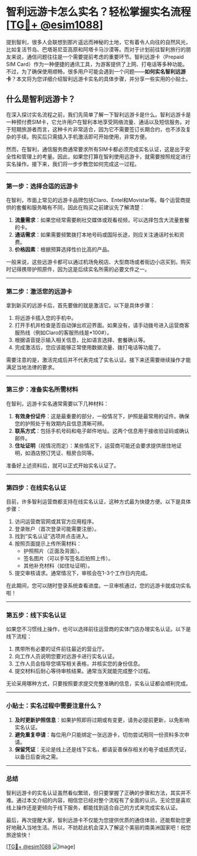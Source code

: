 # 智利远游卡怎么实名？轻松掌握实名流程[[TG💪+ @esim1088](https://t.me/s/esim1088)]

提到智利，很多人会联想到那片遥远而神秘的土地，它有着令人向往的自然风光，比如复活节岛、巴塔哥尼亚高原和阿塔卡马沙漠等。而对于计划前往智利旅行的朋友来说，通信问题往往是一个需要提前考虑的重要环节。智利远游卡（Prepaid SIM Card）作为一种便捷的通讯工具，为游客提供了上网、打电话等多种功能。不过，为了确保使用顺畅，很多用户可能会遇到一个问题——**如何实名智利远游卡**？本文将为您详细介绍智利远游卡实名的具体步骤，并分享一些实用的小贴士。

## 什么是智利远游卡？

在深入探讨实名流程之前，我们先简单了解一下智利远游卡是什么。智利远游卡是一种预付费SIM卡，它允许用户在智利本地享受网络流量、通话以及短信服务。对于短期旅游者而言，这种卡片非常适合，因为它不需要签订长期合约，也不涉及复杂的手续。购买后只需插入手机激活即可开始使用，非常方便。

然而，在智利，通信服务商通常要求所有SIM卡都必须完成实名认证，这是出于安全性和管理上的考量。因此，如果您打算在智利使用远游卡，就需要按照规定进行实名操作。接下来，我们将一步步教您如何完成这一过程。

---

### **第一步：选择合适的远游卡**

在智利，市面上常见的远游卡品牌包括Claro、Entel和Movistar等。每个运营商提供的套餐和服务略有不同，因此在购买之前建议先了解清楚：

1. **流量需求**：如果您经常需要刷社交媒体或观看视频，可以选择包含大流量套餐的卡。
2. **通话需求**：如果需要频繁拨打本地号码或国际长途，则应关注通话时长和资费。
3. **价格因素**：根据预算选择性价比高的产品。

一般来说，这些远游卡都可以通过机场免税店、大型商场或者街边小店买到。购买时记得携带护照原件，因为这是后续实名所需的必要文件之一。

---

### **第二步：激活您的远游卡**

拿到新买的远游卡后，首先要做的就是激活它。以下是具体步骤：

1. 将远游卡插入您的手机中。
2. 打开手机并检查是否自动弹出欢迎界面。如果没有，请手动拨号进入运营商客服热线（例如Claro的客服热线是*100#）。
3. 根据语音提示输入相关信息，比如语言选择、套餐确认等。
4. 完成激活后，您应该能够正常使用数据流量、拨打电话等功能了。

需要注意的是，激活完成后并不代表完成了实名认证。接下来还需要继续操作才能满足当地法律的要求。

---

### **第三步：准备实名所需材料**

在智利，远游卡实名通常需要以下几种材料：

1. **有效身份证件**：这是最重要的部分，一般情况下，护照是最常用的证件。确保您的护照处于有效期内且信息清晰可辨。
2. **联系方式**：包括手机号码和电子邮件地址。这两个信息用于接收验证码或确认邮件。
3. **住址证明**（视情况而定）：某些情况下，运营商可能还会要求提供居住地证明，如酒店预订凭证、租房合同等。

准备好上述资料后，就可以正式开始实名认证了。

---

### **第四步：在线实名认证**

目前，许多智利运营商都支持在线实名认证，这种方式最为快捷方便。以下是具体步骤：

1. 访问运营商官网或其官方应用程序。
2. 登录账户（首次登录可能需要注册）。
3. 找到“实名认证”选项并点击进入。
4. 按照页面提示上传所需材料：
   - 护照照片（正面及背面）。
   - 签名图片（可以手写签名后拍照上传）。
   - 其他补充材料（如住址证明）。
5. 提交审核请求。通常情况下，审核会在1-3个工作日内完成。

在此期间，您可以随时登录系统查看进度。一旦审核通过，您的远游卡就成功实名啦！

---

### **第五步：线下实名认证**

如果您不习惯线上操作，也可以选择前往运营商的实体门店办理实名认证。以下是线下流程：

1. 携带所有必要的证件前往最近的营业厅。
2. 向工作人员说明您要对远游卡进行实名认证。
3. 工作人员会指导您填写相关表格，并核实您的身份信息。
4. 提交材料后耐心等待审核结果。通常当天就能完成整个过程。

无论采用哪种方式，只要按照要求提交完整准确的信息，实名认证都会顺利完成。

---

### **小贴士：实名过程中需要注意什么？**

1. **及时更新护照信息**：如果护照即将过期或有变更，请务必提前更新，以免影响实名认证。
2. **避免重复申请**：每位用户只能绑定一张远游卡，切勿尝试用同一份资料多次申请。
3. **保留凭证**：无论是线上还是线下实名，都请妥善保存相关的电子或纸质凭证，以备日后查询之需。

---

### **总结**

智利远游卡的实名认证虽然看似繁琐，但只要掌握了正确的步骤和方法，其实并不难。通过本文介绍的内容，相信您已经对整个流程有了全面的认识。无论您是喜欢线上操作还是更倾向于线下服务，都能找到适合自己的方式来完成实名认证。

最后，再次提醒大家，智利远游卡不仅能为您提供优质的通信体验，还能帮助您更好地融入当地生活。所以，不妨趁此机会深入了解这个美丽的南美洲国家吧！祝您旅途愉快！

[[TG💪+ @esim1088](https://t.me/s/esim1088) ![Image](https://i.postimg.cc/4NQfJmqS/Snipaste-2025-05-13-00-14-12.png)]